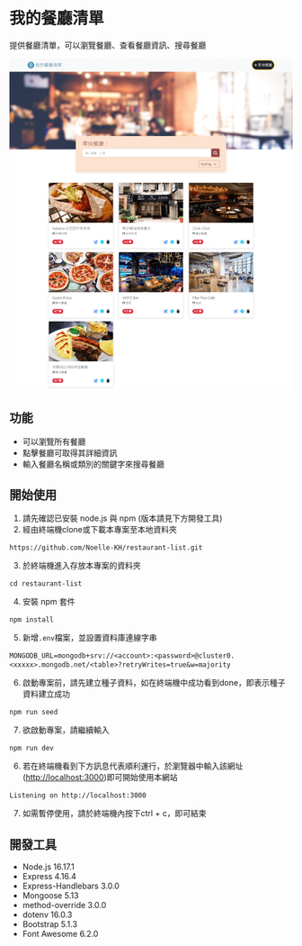 # 我的餐廳清單
提供餐廳清單，可以瀏覽餐廳、查看餐廳資訊、搜尋餐廳

<img src='resource/preview.png'>

## 功能
* 可以瀏覽所有餐廳
* 點擊餐廳可取得其詳細資訊
* 輸入餐廳名稱或類別的關鍵字來搜尋餐廳

## 開始使用
1. 請先確認已安裝 node.js 與 npm (版本請見下方開發工具)
2. 經由終端機clone或下載本專案至本地資料夾
  ```
  https://github.com/Noelle-KH/restaurant-list.git
  ```
3. 於終端機進入存放本專案的資料夾
  ```
  cd restaurant-list
  ```
4. 安裝 npm 套件
  ```
  npm install
  ```

5. 新增```.env```檔案，並設置資料庫連線字串
  ```
  MONGODB_URL=mongodb+srv://<account>:<password>@cluster0.<xxxxx>.mongodb.net/<table>?retryWrites=true&w=majority
  ```
6. 啟動專案前，請先建立種子資料，如在終端機中成功看到done，即表示種子資料建立成功
  ```
  npm run seed
  ```
7. 欲啟動專案，請繼續輸入
  ```
  npm run dev
  ```
6. 若在終端機看到下方訊息代表順利運行，於瀏覽器中輸入該網址([http://localhost:3000](http://localhost:3000))即可開始使用本網站
  ```
  Listening on http://localhost:3000
  ```
7. 如需暫停使用，請於終端機內按下ctrl + c，即可結束


## 開發工具
* Node.js 16.17.1
* Express 4.16.4
* Express-Handlebars 3.0.0
* Mongoose 5.13
* method-override 3.0.0
* dotenv 16.0.3
* Bootstrap 5.1.3
* Font Awesome 6.2.0

